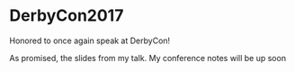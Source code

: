 # DerbyCon2017
Honored to once again speak at DerbyCon!

As promised, the slides from my talk.  My conference notes will be up soon
